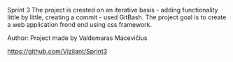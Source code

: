 Sprint 3
The project is created on an iterative basis - adding functionality little by little, creating a commit - used GitBash.
The project goal is to create a web application frond end using css framework.

Author:
Project made by Valdemaras Macevičius


https://github.com/Vizijant/Sprint3